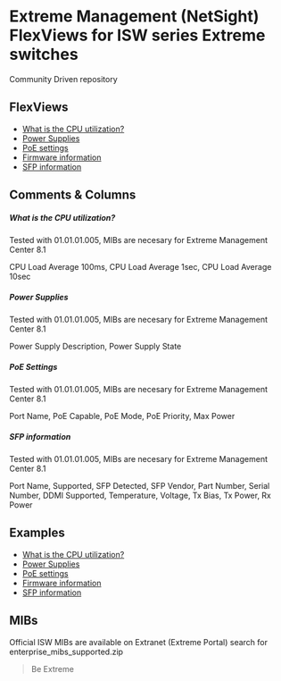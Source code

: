 # Extreme Management (NetSight) FlexViews for ISW series Extreme switches

Community Driven repository


## FlexViews
* [What is the CPU utilization?](tpl/ISW_CPU_Utilization.tpl?raw=true)
* [Power Supplies](tpl/ISW_Power_Supply.tpl?raw=true)
* [PoE settings](tpl/ISW_PoE.tpl?raw=true)
* [Firmware information](tpl/ISW_Firmware.tpl?raw=true)
* [SFP information](tpl/ISW_DDMI.tpl?raw=true)


## Comments & Columns

##### What is the CPU utilization?
Tested with 01.01.01.005, MIBs are necesary for Extreme Management Center 8.1

CPU Load Average 100ms, CPU Load Average 1sec, CPU Load Average 10sec

##### Power Supplies
Tested with 01.01.01.005, MIBs are necesary for Extreme Management Center 8.1

Power Supply Description, Power Supply State

##### PoE Settings
Tested with 01.01.01.005, MIBs are necesary for Extreme Management Center 8.1

Port Name, PoE Capable, PoE Mode, PoE Priority, Max Power

##### SFP information
Tested with 01.01.01.005, MIBs are necesary for Extreme Management Center 8.1

Port Name, Supported, SFP Detected, SFP Vendor, Part Number, Serial Number, DDMI Supported, Temperature, Voltage, Tx Bias, Tx Power, Rx Power



## Examples
* [What is the CPU utilization?](sample/ISW_CPU.png?raw=true)
* [Power Supplies](sample/ISW_PowerSupply.png?raw=true)
* [PoE settings](sample/ISW_PoE.png?raw=true)
* [Firmware information](sample/ISW_Firmware.png?raw=true)
* [SFP information](sample/ISW_DDMI.png?raw=true)


## MIBs
Official ISW MIBs are available on Extranet (Extreme Portal) search for enterprise_mibs_supported.zip


>Be Extreme